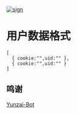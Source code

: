 
[![sign](https://github.com/itxve/ys-auto-sigin/actions/workflows/test-sign.yml/badge.svg)](https://github.com/itxve/ys-auto-sigin/actions/workflows/test-sign.yml)

# 用户数据格式
```
[
  { cookie:"",uid:"" },
  { cookie:"",uid:"" }
]
```

## 鸣谢 

[Yunzai-Bot](https://github.com/Le-niao/Yunzai-Bot)